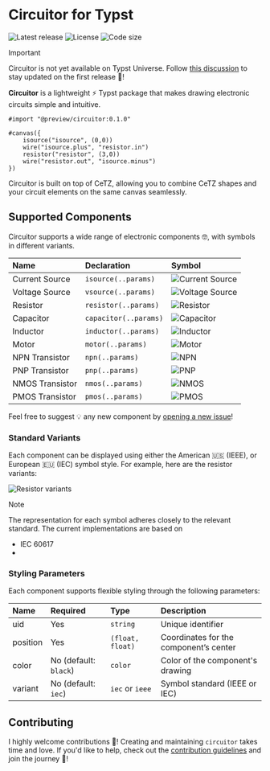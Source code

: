 # Circuitor for Typst

![Latest release](https://img.shields.io/github/v/release/l0uisgrange/circuitor?include_prereleases&style=flat-square&logo=typst&color=%23239dad)
![License](https://img.shields.io/github/license/l0uisgrange/circuitor?style=flat-square)
![Code size](https://img.shields.io/github/languages/code-size/l0uisgrange/circuitor?style=flat-square)

> [!IMPORTANT]
> Circuitor is not yet available on Typst Universe. Follow [this discussion](https://github.com/l0uisgrange/circuitor/discussions/2) to stay updated on the first release 🌟!

**Circuitor** is a lightweight ⚡️ Typst package that makes drawing electronic circuits simple and intuitive.

```typst
#import "@preview/circuitor:0.1.0"

#canvas({
    isource("isource", (0,0))
    wire("isource.plus", "resistor.in")
    resistor("resistor", (3,0))
    wire("resistor.out", "isource.minus")
})
```

Circuitor is built on top of CeTZ, allowing you to combine CeTZ shapes and your circuit elements on the same canvas seamlessly.

## Supported Components

Circuitor supports a wide range of electronic components 🤓, with symbols in different variants.

| Name            | Declaration           | Symbol                                |
|:----------------|:----------------------|:--------------------------------------|
| Current Source  | `isource(..params)`   | ![Current Source](assets/isource.png) |
| Voltage Source  | `vsource(..params)`   | ![Voltage Source](assets/vsource.png) |
| Resistor        | `resistor(..params)`  | ![Resistor](assets/resistor.png)      |
| Capacitor       | `capacitor(..params)` | ![Capacitor](assets/resistor.png)     |
| Inductor        | `inductor(..params)`  | ![Inductor](assets/inductor.png)      |
| Motor           | `motor(..params)`     | ![Motor](assets/inductor.png)         |
| NPN Transistor  | `npn(..params)`       | ![NPN](assets/nmos.png)               |
| PNP Transistor  | `pnp(..params)`       | ![PNP](assets/pmos.png)               |
| NMOS Transistor | `nmos(..params)`      | ![NMOS](assets/nmos.png)              |
| PMOS Transistor | `pmos(..params)`      | ![PMOS](assets/pmos.png)              |

Feel free to suggest 💡 any new component by [opening a new issue](https://github.com/l0uisgrange/circuitor/issues/new?template=new_component.yml)!

### Standard Variants

Each component can be displayed using either the American 🇺🇸 (IEEE), or European 🇪🇺 (IEC) symbol style. For example, here are the resistor variants:

![Resistor variants](assets/resistor.png)

> [!NOTE]
> The representation for each symbol adheres closely to the relevant standard. The current implementations are based on
> - IEC 60617
> - 


### Styling Parameters

Each component supports flexible styling through the following parameters:

| Name     | Required | Type                     | Description                            |
|:---------|:---------|:-------------------------|:---------------------------------------|
| uid      | Yes      | `string`                 | Unique identifier                      |
| position | Yes      | `(float, float)`         | Coordinates for the component’s center |
| color    | No (default: `black`)       | `color`                  | Color of the component's drawing       |
| variant  | No (default: `iec`)       | `iec` or `ieee`          | Symbol standard (IEEE or IEC)         |

## Contributing

I highly welcome contributions 🌱! Creating and maintaining `circuitor` takes time and love. If you'd like to help, check out the [contribution guidelines](CONTRIBUTING.md) and join the journey 🤩!
